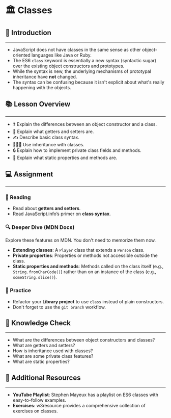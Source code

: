 # 🏛️ Classes

## 📝 Introduction
***
* JavaScript does not have classes in the same sense as other object-oriented languages like Java or Ruby.
* The ES6 `class` keyword is essentially a new syntax (syntactic sugar) over the existing object constructors and prototypes.
* While the syntax is new, the underlying mechanisms of prototypal inheritance have **not** changed.
* The syntax can be confusing because it isn't explicit about what's really happening with the objects.

## 📚 Lesson Overview
***
* ❓ Explain the differences between an object constructor and a class.
* 🔄 Explain what getters and setters are.
* ✍️ Describe basic class syntax.
* 👨‍👧‍👦 Use inheritance with classes.
* 🔒 Explain how to implement private class fields and methods.
* 🗿 Explain what static properties and methods are.

## 💻 Assignment
***
### 📖 Reading
* Read about **getters and setters**.
* Read JavaScript.info’s primer on **class syntax**.

### 🔍 Deeper Dive (MDN Docs)
Explore these features on MDN. You don't need to memorize them now.
* **Extending classes**: A `Player` class that extends a `Person` class.
* **Private properties**: Properties or methods not accessible outside the class.
* **Static properties and methods**: Methods called on the class itself (e.g., `String.fromCharCode()`) rather than on an instance of the class (e.g., `someString.slice()`).

### 🔨 Practice
* Refactor your **Library project** to use `class` instead of plain constructors.
* Don't forget to use the `git branch` workflow.

## 🧠 Knowledge Check
***
* What are the differences between object constructors and classes?
* What are getters and setters?
* How is inheritance used with classes?
* What are some private class features?
* What are static properties?

## 🔗 Additional Resources
***
* **YouTube Playlist**: Stephen Mayeux has a playlist on ES6 classes with easy-to-follow examples.
* **Exercises**: w3resource provides a comprehensive collection of exercises on classes.
